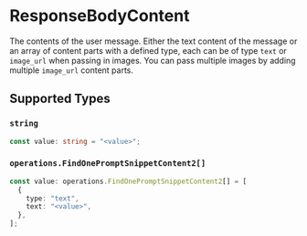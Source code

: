 # ResponseBodyContent

The contents of the user message. Either the text content of the message or an array of content parts with a defined type, each can be of type `text` or `image_url` when passing in images. You can pass multiple images by adding multiple `image_url` content parts. 


## Supported Types

### `string`

```typescript
const value: string = "<value>";
```

### `operations.FindOnePromptSnippetContent2[]`

```typescript
const value: operations.FindOnePromptSnippetContent2[] = [
  {
    type: "text",
    text: "<value>",
  },
];
```

